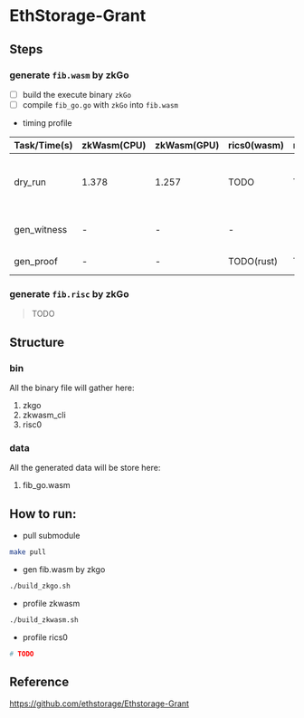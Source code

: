# EthStorage-Grant

## Steps

### generate `fib.wasm` by zkGo

* [ ]  build the execute binary `zkGo`
* [ ]  compile `fib_go.go` with `zkGo` into `fib.wasm`

* timing profile


| Task/Time(s) | zkWasm(CPU) | zkWasm(GPU) | rics0(wasm) | rics0(riscv) | Desc                                           |
|--------------|-------------|-------------|-------------|--------------|------------------------------------------------|
| dry_run      | 1.378       | 1.257       | TODO        | TODO         | execute 'fib.wasm' by the inner`wasmi runtime` |
| gen_witness  | -           | -           | -           | -            | generate the witness with`fib.wasm`            |
| gen_proof    | -           | -           | TODO(rust)  | TODO         | generate the proof                             |



### generate `fib.risc` by zkGo
> TODO



## Structure

### bin
All the binary file will gather here:
1. zkgo
2. zkwasm_cli
3. risc0

### data
All the generated data will be store here:
1. fib_go.wasm


## How to run:
* pull submodule
```bash
make pull
```

* gen fib.wasm by zkgo
```bash
./build_zkgo.sh
```

* profile zkwasm
```bash
./build_zkwasm.sh
```

* profile rics0
```bash
# TODO

```


## Reference
https://github.com/ethstorage/Ethstorage-Grant